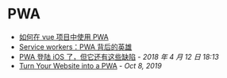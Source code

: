 # PWA

- [如何在 vue 项目中使用 PWA](https://juejin.im/post/5e0738f751882512657bc1f8)
- [Service workers：PWA 背后的英雄](https://github.com/WhiteYin/translation/issues/4)
- [PWA 登陆 iOS 了，但它还有这些缺陷](https://www.infoq.cn/article/progressive-web-apps-on-ios-are-here) - _2018 年 4 月 12 日 18:13_
- [Turn Your Website into a PWA](https://medium.com/notonlycss/turn-your-website-into-a-pwa-6aaecb95f8b9) - _Oct 8, 2019_
